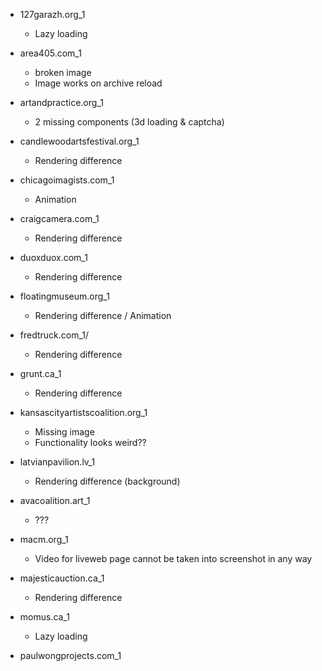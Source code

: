 - 127garazh.org_1
    - Lazy loading

- area405.com_1
    - broken image
    - Image works on archive reload 

- artandpractice.org_1
    - 2 missing components (3d loading & captcha)

- candlewoodartsfestival.org_1
    - Rendering difference

- chicagoimagists.com_1
    - Animation

- craigcamera.com_1
    - Rendering difference

- duoxduox.com_1
    - Rendering difference

- floatingmuseum.org_1
    - Rendering difference / Animation

- fredtruck.com_1/
    - Rendering difference

- grunt.ca_1
    - Rendering difference

- kansascityartistscoalition.org_1
    - Missing image
    - Functionality looks weird??

- latvianpavilion.lv_1
    - Rendering difference (background)

- avacoalition.art_1
    - ???

- macm.org_1
    - Video for liveweb page cannot be taken into screenshot in any way

- majesticauction.ca_1
    - Rendering difference

- momus.ca_1
    - Lazy loading

- paulwongprojects.com_1